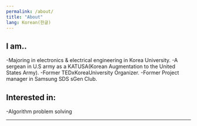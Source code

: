 ```yaml
---
permalink: /about/
title: "About"
lang: Korean(한글)
---
```


## I am..

-Majoring in electronics & electrical engineering in Korea University.
-A sergean in U.S army as a KATUSA(Korean Augmentation to the United States Army).
-Former TEDxKoreaUniversity Organizer.
-Former Project manager in Samsung SDS sGen Club.

## Interested in:

-Algorithm problem solving


---

